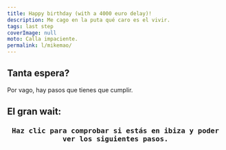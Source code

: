 ```yaml
---
title: Happy birthday (with a 4000 euro delay)!
description: Me cago en la puta qué caro es el vivir.
tags: last step
coverImage: null
moto: Calla impaciente.
permalink: l/mikemao/
---
```


## Tanta espera?
Por vago, hay pasos que tienes que cumplir.

## El gran wait:
<div class="widget" id="geofenced" data-target="39.051511478500004, 1.5292909591928503">
    <h3 class="info action">Haz clic para comprobar si estás en ibiza y poder ver los siguientes pasos.</h3>
    <div class="fenced">

## Pasos:
- [x] Abrir el link
- [] Imprimir el siguiente pdf: [pasos.pdf](example.com)
- [] Ir a Audiología Marbella el día xx/xx [añadir al calendario](cal)
- [] Ir inmediatamente después a Correos con dicho PDF e impresiones de oído.
- [] Esperar 2 semanas
    </div>
</div>

<style>
    .widget {
        text-align: center;
    }
    .widget h3 {
        font-family: 'DejaVu Sans Mono', monospace;
        font-weight: bold;
    }
    .widget .action {
        cursor: pointer;
    }
    #geofenced .fenced {
        display: none;
    }
</style>
<script>
function measureDistance(a, b) {
    a = [parseFloat(a[0]), parseFloat(a[1])]
    b = [parseFloat(b[0]), parseFloat(b[1])]
    console.log(a, b)

    // No crow distance, no haversine formula, nothing yet. The earth is flat (for this function, at least)
    return Math.sqrt(Math.pow((b[0] - a[0]), 2) + Math.pow((b[1] - a[1]), 2))
}
function checkGeofence () {
    // Ask for location
    if (navigator.geolocation) {
        navigator.geolocation.getCurrentPosition((location) => {
            var lat = location.coords.latitude
            var long = location.coords.longitude
            console.log(lat, long)
            let d = measureDistance([lat, long], document.querySelector("#geofenced").dataset.target.split(','))
            if (d <= 1.0) {
                document.querySelector("#geofenced .info").innerHTML = 'Pos me has pillado. Todavía no me ha dado tiempo a terminarlo.'
            } else {
                document.querySelector("#geofenced .info").innerHTML = 'Todavía no estás en Ibiza!'
            }
        }, (e) => { 
            console.error(e)
            document.querySelector("#geofenced .info").innerHTML = 'Error obteniendo la ubicación.'
        })
    } else {
        document.querySelector("#geofenced .info").innerHTML = 'Error obteniendo la ubicación.'
    }
}
document.querySelector("#geofenced .action").addEventListener('click', checkGeofence)
</script>